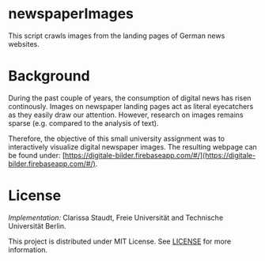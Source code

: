 # newspaperImages
This script crawls images from the landing pages of German news websites.  

# Background
During the past couple of years, the consumption of digital news has risen continously. Images on newspaper landing pages act as literal eyecatchers as they easily draw our attention. However, research on images remains sparse (e.g. compared to the analysis of text). 

Therefore, the objective of this small university assignment was to interactively visualize digital newspaper images. The resulting webpage can be found under: [https://digitale-bilder.firebaseapp.com/#/](https://digitale-bilder.firebaseapp.com/#/).

# License
*Implementation:* Clarissa Staudt, Freie Universität and Technische Universität Berlin.

This project is distributed under MIT License. See [LICENSE](LICENSE) for more information.
